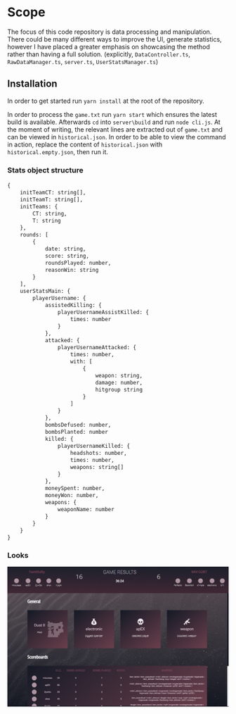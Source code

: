 # Scope

The focus of this code repository is data processing and manipulation. There could be many different ways to improve the UI, generate statistics, however I have placed a greater emphasis on showcasing the method rather than having a full solution. (explicitly, `DataController.ts`, `RawDataManager.ts`, `server.ts`, `UserStatsManager.ts`)

## Installation

In order to get started run `yarn install` at the root of the repository.

In order to process the `game.txt` run `yarn start` which ensures the latest build is available. Afterwards `cd` into `server\build` and run `node cli.js`. At the moment of writing, the relevant lines are extracted out of `game.txt` and can be viewed in `historical.json`. In order to be able to view the command in action, replace the content of `historical.json` with `historical.empty.json`, then run it. 

### Stats object structure

```
{
    initTeamCT: string[],
    initTeamT: string[],
    initTeams: {
        CT: string, 
        T: string
    },
    rounds: [
        {
            date: string,
            score: string,
            roundsPlayed: number,
            reasonWin: string
        }
    ],
    userStatsMain: {
        playerUsername: {
            assistedKilling: {
                playerUsernameAssistKilled: {
                    times: number
                } 
            },
            attacked: {
                playerUsernameAttacked: {
                    times: number,
                    with: [
                        {
                            weapon: string,
                            damage: number,
                            hitgroup string
                        }
                    ]
                }
            },
            bombsDefused: number,
            bombsPlanted: number
            killed: {
                playerUsernameKilled: {
                    headshots: number,
                    times: number,
                    weapons: string[]
                }
            },
            moneySpent: number,
            moneyWon: number,
            weapons: {
                weaponName: number
            }
        }
    }
}
```

### Looks

![UI](./ui.png)
